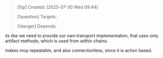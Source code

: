 
>[!tip] Created: [2025-07-30 Wed 09:44]

>[!question] Targets: 

>[!danger] Depends: 

its like we need to provide our own transport implementation, that uses only artifact methods, which is used from within chains.

makes mcp repeatable, and also connectionless, since it is action based.
